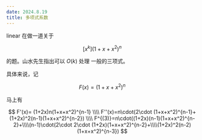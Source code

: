 ```yaml
---
date: 2024.8.19
title: 多项式系数
---
```


linear 在做一道关于

$$
[x^k](1+x+x^2)^n
$$

的题。山水先生指出可以 $O(k)$ 处理 一般的三项式。

具体来说，记

$$
F(x)=(1+x+x^2)^n
$$

马上有

$$
F'(x)=
(1+2x)n(1+x+x^2)^{n-1} \\\\
F''(x)=n\cdot(2\cdot (1+x+x^2)^{n-1}+ (1+2x)^2(n-1)(1+x+x^2)^{n-2})  \\\\
F^{(3)}=n\cdot((1+2x)(n-1)(1+x+x^2)^{n-2}+\\\\(n-1)\cdot(2\cdot 2\cdot (1+2x)(1+x+x^2)^{n-2}+\\\\(1+2x)^2(n-2)(1+x+x^2)^{n-3})
$$


<!--stackedit_data:
eyJoaXN0b3J5IjpbLTIyMTU5ODA0OF19
-->